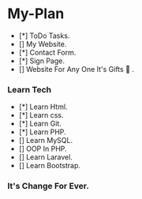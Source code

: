 # My-Plan
- [*] ToDo Tasks.
- [] My Website.
- [*] Contact Form.
- [*] Sign Page.
- [] Website For Any One It's Gifts 🎁 .

### Learn Tech
- [*] Learn Html.
- [*] Learn css.
- [*] Learn Git.
- [*] Learn PHP.
- [] Learn MySQL.
- [] OOP In PHP.
- [] Learn Laravel.
- [] Learn Bootstrap.

### It's Change For Ever.
